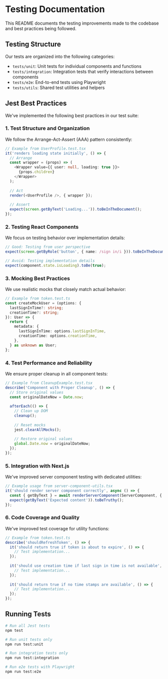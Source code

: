 # Testing Documentation

This README documents the testing improvements made to the codebase and best practices being followed.

## Testing Structure

Our tests are organized into the following categories:

- `tests/unit`: Unit tests for individual components and functions
- `tests/integration`: Integration tests that verify interactions between components
- `tests/e2e`: End-to-end tests using Playwright
- `tests/utils`: Shared test utilities and helpers

## Jest Best Practices

We've implemented the following best practices in our test suite:

### 1. Test Structure and Organization

We follow the Arrange-Act-Assert (AAA) pattern consistently:

```typescript
// Example from UserProfile.test.tsx
it('renders loading state initially', () => {
  // Arrange
  const wrapper = (props) => (
    <Wrapper value={{ user: null, loading: true }}>
      {props.children}
    </Wrapper>
  );
  
  // Act
  render(<UserProfile />, { wrapper });
  
  // Assert
  expect(screen.getByText('Loading...')).toBeInTheDocument();
});
```

### 2. Testing React Components

We focus on testing behavior over implementation details:

```typescript
// Good: Testing from user perspective
expect(screen.getByRole('button', { name: /sign in/i })).toBeInTheDocument();

// Avoid: Testing implementation details
expect(component.state.isLoading).toBe(true);
```

### 3. Mocking Best Practices

We use realistic mocks that closely match actual behavior:

```typescript
// Example from token.test.ts
const createMockUser = (options: {
  lastSignInTime?: string;
  creationTime?: string;
}): User => {
  return {
    metadata: {
      lastSignInTime: options.lastSignInTime,
      creationTime: options.creationTime,
    },
  } as unknown as User;
};
```

### 4. Test Performance and Reliability

We ensure proper cleanup in all component tests:

```typescript
// Example from CleanupExample.test.tsx
describe('Component with Proper Cleanup', () => {
  // Store original values
  const originalDateNow = Date.now;
  
  afterEach(() => {
    // Clean up DOM
    cleanup();
    
    // Reset mocks
    jest.clearAllMocks();
    
    // Restore original values
    global.Date.now = originalDateNow;
  });
});
```

### 5. Integration with Next.js

We've improved server component testing with dedicated utilities:

```typescript
// Example usage from server-component-utils.tsx
it('should render server component correctly', async () => {
  const { getByText } = await renderServerComponent(ServerComponent, { prop: 'value' });
  expect(getByText('Expected content')).toBeTruthy();
});
```

### 6. Code Coverage and Quality

We've improved test coverage for utility functions:

```typescript
// Example from token.test.ts
describe('shouldRefreshToken', () => {
  it('should return true if token is about to expire', () => {
    // Test implementation...
  });
  
  it('should use creation time if last sign in time is not available', () => {
    // Test implementation...
  });
  
  it('should return true if no time stamps are available', () => {
    // Test implementation...
  });
});
```

## Running Tests

```bash
# Run all Jest tests
npm test

# Run unit tests only
npm run test:unit

# Run integration tests only
npm run test:integration

# Run e2e tests with Playwright
npm run test:e2e
``` 